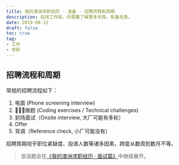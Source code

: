 ```yaml
---
title: 我的澳洲求职经历 · 准备 · 招聘流程和周期
description: 在找工作前，你需要了解更多东西，有备无患。
date: 2019-08-12
draft: false
toc: true
tag:
- 工作
- 求职
---
```


## 招聘流程和周期

常规的招聘流程如下：

1. 电面 (Phone screening interview)
2. 做题 (Coding exercises / Technical challenges)
3. 到场面试（Onsite interview, 大厂可能有多轮）
4. Offer
5. 背调（Reference check, 小厂可能没有）

招聘周期视乎职位紧缺度、投递人数等诸多因素，跨度从数周到数月不等。

> 该话题会在[《我的澳洲求职经历 · 面试篇》](../3-interviews/index.md)中继续展开。
